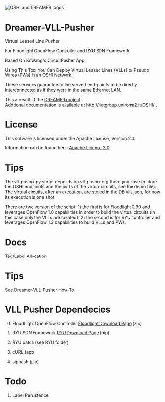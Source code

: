 ![OSHI and DREAMER logos](http://netgroup.uniroma2.it/twiki/pub/Oshi/WebHome/dreamer-oshi-logo-github-2.png "http://netgroup.uniroma2.it/OSHI")

Dreamer-VLL-Pusher
==================

Virtual Leased Line Pusher 

For Floodlight OpenFlow Controller and RYU SDN Framework

Based On KcWang's CircuitPusher App

Using This Tool You Can Deploy Virtual Leased Lines (VLLs) or Pseudo Wires (PWs) in an OSHI Network. 

These services guarantee to the served end-points to be directly interconnected as if they were in the same Ethernet LAN.

This a result of the [DREAMER project](http://netgroup.uniroma2.it/DREAMER/).  
Addtional documentation is available at http://netgroup.uniroma2.it/OSHI/ .

License
=======

This sofware is licensed under the Apache License, Version 2.0.

Information can be found here:
 [Apache License 2.0](http://www.apache.org/licenses/LICENSE-2.0).

Tips
==============

The vll_pusher.py script depends on vll_pusher.cfg (here you have to store the OSHI endpoints and the ports of the virtual circuits, see the demo file). The virtual circuits, after an execution, are stored in the DB vlls.json, for now its execution is one shot.

There are two version of the script: 1) the first is for Floodlight 0.90 and leverages OpenFlow 1.0 capabilities in order to build the virtual circuits (in this case only the VLLs are created); 2) the second is for RYU controller and leverages OpenFlow 1.3 capabilities to build VLLs and PWs.

Docs
======

[Tag/Label Allocation](docs/vlan_tag_allocation.md)

Tips
==============

See [Dreamer-VLL-Pusher How-To](http://netgroup.uniroma2.it/twiki/bin/view/Oshi/OshiExperimentsHowto#VllPusher)

VLL Pusher Dependecies
=============================

0) FloodLight OpenFlow Controller [Floodlight Download Page](http://www.projectfloodlight.org/download/) (zip)

1) RYU SDN Framework [RYU Download Page](http://osrg.github.io/ryu/) (pip)

2) RYU patch (see RYU folder)

3) cURL (apt)

3) siphash (pip)

Todo
=====

1) Label Persistence




